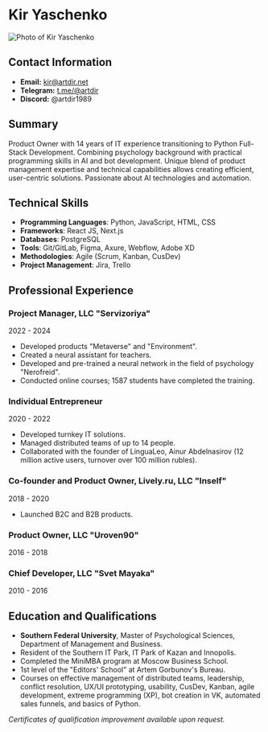 # Kir Yaschenko

![Photo of Kir Yaschenko](https://artdir.net/redesign/img/kir.jpg)

## Contact Information
- **Email:** kir@artdir.net
- **Telegram:** [t.me/@artdir](https://t.me/@artdir)
- **Discord:** @artdir1989

## Summary
Product Owner with 14 years of IT experience transitioning to Python Full-Stack Development. Combining psychology background with practical programming skills in AI and bot development. Unique blend of product management expertise and technical capabilities allows creating efficient, user-centric solutions. Passionate about AI technologies and automation.

## Technical Skills
- **Programming Languages**: Python, JavaScript, HTML, CSS
- **Frameworks**: React JS, Next.js
- **Databases**: PostgreSQL
- **Tools**: Git/GitLab, Figma, Axure, Webflow, Adobe XD
- **Methodologies**: Agile (Scrum, Kanban, CusDev)
- **Project Management**: Jira, Trello

## Professional Experience

### Project Manager, LLC "Servizoriya"  
2022 - 2024  
- Developed products "Metaverse" and "Environment".
- Created a neural assistant for teachers.
- Developed and pre-trained a neural network in the field of psychology "Nerofreid".
- Conducted online courses; 1587 students have completed the training.

### Individual Entrepreneur  
2020 - 2022  
- Developed turnkey IT solutions.
- Managed distributed teams of up to 14 people.
- Collaborated with the founder of LinguaLeo, Ainur Abdelnasirov (12 million active users, turnover over 100 million rubles).

### Co-founder and Product Owner, Lively.ru, LLC "Inself"  
2018 - 2020  
- Launched B2C and B2B products.

### Product Owner, LLC "Uroven90"  
2016 - 2018  

### Chief Developer, LLC "Svet Mayaka"  
2010 - 2016  

## Education and Qualifications
- **Southern Federal University**, Master of Psychological Sciences, Department of Management and Business.
- Resident of the Southern IT Park, IT Park of Kazan and Innopolis.
- Completed the MiniMBA program at Moscow Business School.
- 1st level of the "Editors' School" at Artem Gorbunov's Bureau.
- Courses on effective management of distributed teams, leadership, conflict resolution, UX/UI prototyping, usability, CusDev, Kanban, agile development, extreme programming (XP), bot creation in VK, automated sales funnels, and basics of Python.

*Certificates of qualification improvement available upon request.*